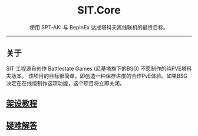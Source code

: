 <div align=center style="text-align: center">
<h1 style="text-align: center"> SIT.Core </h1>
使用 SPT-AKI 与 BepInEx 达成塔科夫离线联机的最终目标。
</div>

---

## 关于

SIT 工程源自创作 Battlestate Games (尼基塔旗下的BSG) 不愿制作的纯PVE塔科夫版本。
该项目的目标很简单，即创造一种保存进度的合作PvE体验。如果BSG决定在在线版制作这项功能，这个项目将立即关闭。

## [架设教程](./架设教程.md)
## [疑难解答](./疑难解答.md)
